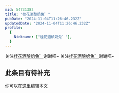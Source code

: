 ```yaml
---
mid: 54731382
title: "桂花酒酿奶兔゜"
pubDate: "2024-11-04T11:26:46.232Z"
updatedDate: "2024-11-04T11:26:46.232Z"
profile:
  {
    Nickname: ["桂花酒酿奶兔゜"],
  }
---
```


关注[桂花酒酿奶兔゜](https://space.bilibili.com/54731382)谢谢喵~ 关注[桂花酒酿奶兔゜](https://space.bilibili.com/54731382)谢谢喵~

## 此条目有待补充
你可以在[这里](https://github.com/Yuhanawa/VTuber.ICU/edit/master/src/content/v/桂花酒酿奶兔゜/index.md)编辑本文
